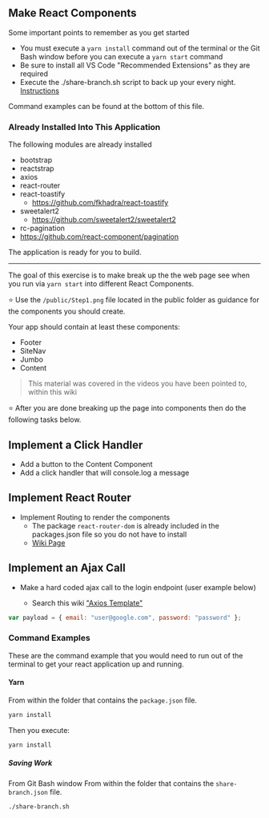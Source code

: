 ## Make React Components

Some important points to remember as you get started

- You must execute a `yarn install` command out of the terminal or the Git Bash window before you can execute a `yarn start` command
- Be sure to install all VS Code "Recommended Extensions" as they are required
- Execute the ./share-branch.sh script to back up your every night. [Instructions](https://github.com/sabiocode/wiki/blob/master/general/github/Back-Up-Work.md)

Command examples can be found at the bottom of this file.

### Already Installed Into This Application

The following modules are already installed

- bootstrap
- reactstrap
- axios
- react-router
- react-toastify
  - https://github.com/fkhadra/react-toastify
- sweetalert2
  - https://github.com/sweetalert2/sweetalert2
-  rc-pagination
  - https://github.com/react-component/pagination

The application is ready for you to build.

---

The goal of this exercise is to make break up the the web page see when you run via `yarn start` into different React Components.

:star: Use the `/public/Step1.png` file located in the public folder as guidance for the components you should create. 

Your app should contain at least these components:

- Footer
- SiteNav
- Jumbo
- Content

> This material was covered in the videos you have been pointed to, within this wiki

:star: After you are done breaking up the page into components then do the following tasks below.

## Implement a Click Handler

- Add a button to the Content Component
- Add a click handler that will console.log a message

## Implement React Router

- Implement Routing to render the components
  - The package `react-router-dom` is already included in the packages.json file so you do not have to install
  - [Wiki Page](https://github.com/sabiocode/wiki/blob/2be205f2d3bd64867c8acaf6a4392c2172b45cb1/javascript/React/React-Router.md)

## Implement an Ajax Call

- Make a hard coded ajax call to the login endpoint (user example below)

  - Search this wiki ["Axios Template"](https://github.com/sabiocode/wiki/blob/master/javascript/Axios/Axios-Template-Call.md)

```javascript
var payload = { email: "user@google.com", password: "password" };
```

### Command Examples

These are the command example that you would need to run out of the terminal to get your react application up and running.

#### Yarn
From within the folder that contains the `package.json` file.
```bash
yarn install
```
Then you execute:
```bash
yarn install
```

##### Saving Work
From Git Bash window
From within the folder that contains the `share-branch.json` file.
```bash
./share-branch.sh
```
